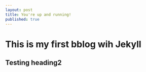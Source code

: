 ```yaml
---
layout: post
title: You're up and running!
published: true
---
```


# This is my first bblog wih Jekyll

## Testing heading2
